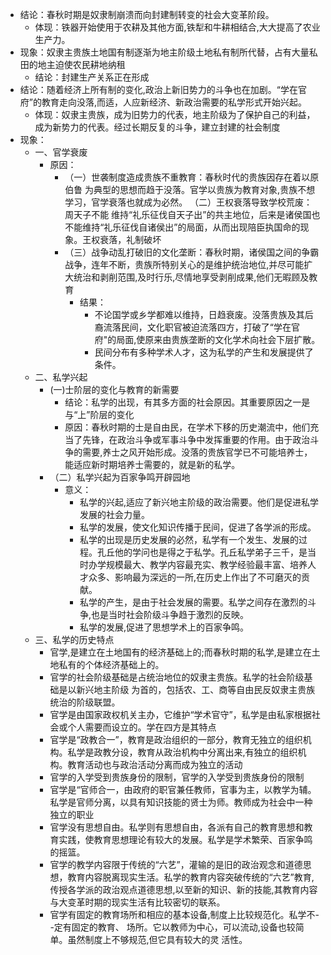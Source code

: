 - 结论：春秋时期是奴隶制崩溃而向封建制转变的社会大变革阶段。
	- 体现：铁器开始使用于农耕及其他方面,铁犁和牛耕相结合,大大提高了农业生产力。
- 现象：奴隶主贵族土地国有制逐渐为地主阶级土地私有制所代替，占有大量私田的地主迫使农民耕地纳租
	- 结论：封建生产关系正在形成
- 结论：随着经济上所有制的变化,政治上新旧势力的斗争也在加剧。“学在官府”的教育走向没落,而适，人应新经济、新政治需要的私学形式开始兴起。
	- 体现：奴隶主贵族，成为旧势力的代表，地主阶级为了保护自己的利益，成为新势力的代表。经过长期反复的斗争，建立封建的社会制度
- 现象：
	- 一、官学衰废
		- 原因：
			- （一）世袭制度造成贵族不重教育：春秋时代的贵族因存在着以原伯鲁
			  为典型的思想而趋于没落。官学以贵族为教育对象,贵族不想学习，官学衰落也就成为必然。
			  （二）王权衰落导致学校荒废：周天子不能
			  维持“礼乐征伐自天子出”的共主地位，后来是诸侯国也不能维持“礼乐征伐自诸侯出”的局面，从而出现陪臣执国命的现象。王权衰落，礼制破坏
			- （三）战争动乱打破旧的文化垄断：春秋时期，诸侯国之间的争霸战争，连年不断，贵族所特别关心的是维护统治地位,并尽可能扩大统治和剥削范围,及时行乐,尽情地享受剥削成果,他们无暇顾及教育
				- 结果：
					- 不论国学或乡学都难以维持，日趋衰废。没落贵族及其后裔流落民间，文化职官被迫流落四方，打破了“学在官府"的局面,使原来由贵族垄断的文化学术向社会下层扩散。
					- 民间分布有多种学术人才，这为私学的产生和发展提供了条件。
	- 二、私学兴起
		- (一)士阶层的变化与教育的新需要
			- 结论：私学的出现，有其多方面的社会原因。其重要原因之一是与“上”阶层的变化
			- 原因：春秋时期的士是自由民，在学术下移的历史潮流中，他们充当了先锋，在政治斗争或军事斗争中发挥重要的作用。由于政治斗争的需要,养士之风开始形成。没落的贵族官学已不可能培养士，能适应新时期培养士需要的，就是新的私学。
		- （二）私学兴起为百家争鸣开辟园地
			- 意义：
				- 私学的兴起,适应了新兴地主阶级的政治需要。他们是促进私学发展的社会力量。
				- 私学的发展，使文化知识传播于民间，促进了各学派的形成。
				- 私学的出现是历史发展的必然，私学有一个发生、发展的过程。孔丘他的学问也是得之于私学。孔丘私学弟子三千，是当时办学规模最大、教学内容最充实、教学经验最丰富、培养人才众多、影响最为深远的一所,在历史上作出了不可磨灭的贡献。
				- 私学的产生，是由于社会发展的需要。私学之间存在激烈的斗争,也是当时社会阶级斗争趋于激烈的反映。
				- 私学的发展,促进了思想学术上的百家争鸣。
	- 三、私学的历史特点
		- 官学,是建立在土地国有的经济基础上的;而春秋时期的私学,是建立在土地私有的个体经济基础上的。
		- 官学的社会阶级基础是占统治地位的奴隶主贵族。私学的社会阶级基础是以新兴地主阶级
		  为首的，包括农、工、商等自由民反奴隶主贵族统治的阶级联盟。
		- 官学是由国家政权机关主办，它维护“学术官守”，私学是由私家根据社会或个人需要而设立的。学在四方是其特点
		- 官学是“政教合一”，教育是政治组织的一部分，教育无独立的组织机构。私学是政教分设，教育从政治机构中分离出来,有独立的组织机构。教育活动也与政治活动分离而成为独立的活动
		- 官学的入学受到贵族身份的限制，官学的入学受到贵族身份的限制
		- 官学是“官师合一，由政府的职官兼任教师，官事为主，以教学为辅。私学是官师分离，以具有知识技能的贤士为师。教师成为社会中一种独立的职业
		- 官学没有思想自由。私学则有思想自由，各派有自己的教育思想和教育实践，使教育思想理论有较大的发展。私学是学术繁荣、百家争鸣的摇篮。
		- 官学的教学内容限于传统的“六艺”，灌输的是旧的政治观念和道德思想，教育内容脱离现实生活。私学的教育内容突破传统的“六艺”教育,传授各学派的政治观点道德思想,以至新的知识、新的技能,其教育内容与大变革时期的现实生活有比较密切的联系。
		- 官学有固定的教育场所和相应的基本设备,制度上比较规范化。私学不- -定有固定的教育、
		  场所。它以教师为中心，可以流动,设备也较简单。虽然制度上不够规范,但它具有较大的灵
		  活性。